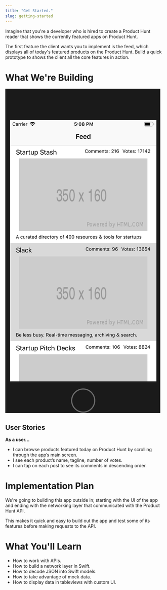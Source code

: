```yaml
---
title: "Get Started."
slug: getting-started
---
```


Imagine that you're a developer who is hired to create a Product Hunt reader that shows the currently featured apps on Product Hunt.

The first feature the client wants you to implement is the feed, which displays all of today's featured products on the Product Hunt. Build a quick prototype to shows the client all the core features in action.

# What We're Building

![Preview final product](assets/final-product.png)

## User Stories

**As a user...**

- I can browse products featured today on Product Hunt by scrolling through the app’s main screen.
- I see each product’s name, tagline, number of votes.
- I can tap on each post to see its comments in descending order.

# Implementation Plan

We're going to building this app outside in; starting with the UI of the app and ending with the networking layer that communicated with the Product Hunt API.

This makes it quick and easy to build out the app and test some of its features before making requests to the API.

# What You'll Learn

- How to work with APIs.
- How to build a network layer in Swift.
- How to decode JSON into Swift models.
- How to take advantage of mock data.
- How to display data in tableviews with custom UI.
